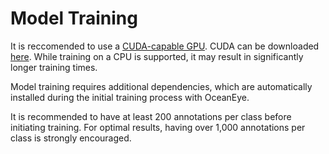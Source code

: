 # Model Training
It is reccomended to use a [CUDA-capable GPU](https://developer.nvidia.com/cuda-gpus). CUDA can be downloaded [here](https://developer.nvidia.com/cuda-downloads). While training on a CPU is supported, it may result in significantly longer training times.

Model training requires additional dependencies, which are automatically installed during the initial training process with OceanEye.

It is recommended to have at least 200 annotations per class before initiating training. For optimal results, having over 1,000 annotations per class is strongly encouraged.